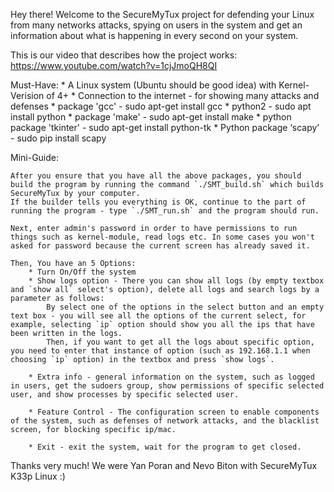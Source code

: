Hey there! Welcome to the SecureMyTux project for defending your Linux from many networks attacks, spying on users in the system and get an information about what is happening in every second on your system.

This is our video that describes how the project works: https://www.youtube.com/watch?v=1cjJmoQH8QI

Must-Have:
	* A Linux system (Ubuntu should be good idea) with Kernel-Verision of 4+
	* Connection to the internet - for showing many attacks and defenses
	* package 'gcc' - sudo apt-get install gcc
	* python2 - sudo apt install python
	* package 'make' - sudo apt-get install make
	* python package 'tkinter' - sudo apt-get install python-tk
	* Python package ‘scapy’ - sudo pip install scapy

Mini-Guide:

	After you ensure that you have all the above packages, you should build the program by running the command `./SMT_build.sh` which builds SecureMyTux by your computer.
	If the builder tells you everything is OK, continue to the part of running the program - type `./SMT_run.sh` and the program should run.
	
	Next, enter admin's password in order to have permissions to run things such as kernel-module, read logs etc. In some cases you won't asked for password because the current screen has already saved it.

	Then, You have an 5 Options:
		* Turn On/Off the system
		* Show logs option - There you can show all logs (by empty textbox and `show all` select's option), delete all logs and search logs by a parameter as follows:
			By select one of the options in the select button and an empty text box - you will see all the options of the current select, for example, selecting `ip` option should show you all the ips that have been written in the logs.
			Then, if you want to get all the logs about specific option, you need to enter that instance of option (such as 192.168.1.1 when choosing `ip` option) in the textbox and press `show logs`.

		* Extra info - general information on the system, such as logged in users, get the sudoers group, show permissions of specific selected user, and show processes by specific selected user.
		
		* Feature Control - The configuration screen to enable components of the system, such as defenses of network attacks, and the blacklist screen, for blocking specific ip/mac.
		
		* Exit - exit the system, wait for the program to get closed.

Thanks very much!
We were Yan Poran and Nevo Biton with SecureMyTux
K33p Linux :)
	
